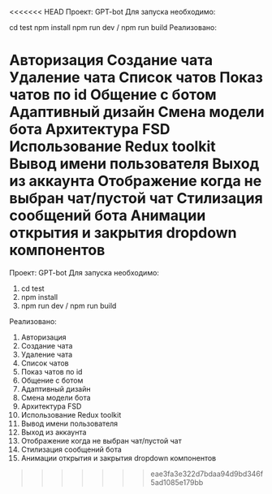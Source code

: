 <<<<<<< HEAD
Проект: GPT-bot Для запуска необходимо:

cd test
npm install
npm run dev / npm run build
Реализовано:

Авторизация
Создание чата
Удаление чата
Список чатов
Показ чатов по id
Общение с ботом
Адаптивный дизайн
Смена модели бота
Архитектура FSD
Использование Redux toolkit
Вывод имени пользователя
Выход из аккаунта
Отображение когда не выбран чат/пустой чат
Стилизация сообщений бота
Анимации открытия и закрытия dropdown компонентов
=======
Проект: GPT-bot
Для запуска необходимо: 
1. cd test
2. npm install
3. npm run dev / npm run build 

Реализовано: 
1. Авторизация
2. Создание чата
3. Удаление чата
4. Список чатов
5. Показ чатов по id
6. Общение с ботом
7. Адаптивный дизайн
8. Смена модели бота
9. Архитектура FSD
10. Использование Redux toolkit
11. Вывод имени пользователя
12. Выход из аккаунта
13. Отображение когда не выбран чат/пустой чат
14. Стилизация сообщений бота
15. Анимации открытия и закрытия dropdown компонентов
>>>>>>> eae3fa3e322d7bdaa94d9bd346f5ad1085e179bb
